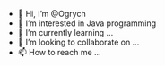 - 👋 Hi, I’m @Ogrych
- 👀 I’m interested in Java programming
- 🌱 I’m currently learning ...
- 💞️ I’m looking to collaborate on ...
- 📫 How to reach me ...

<!---
Ogrych/Ogrych is a ✨ special ✨ repository because its `README.md` (this file) appears on your GitHub profile.
You can click the Preview link to take a look at your changes.
--->
